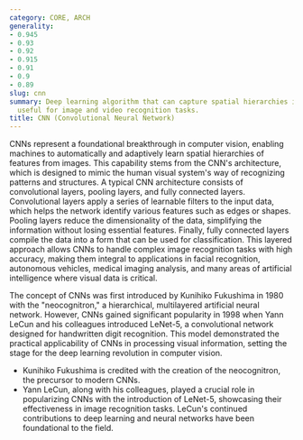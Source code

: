 ```yaml
---
category: CORE, ARCH
generality:
- 0.945
- 0.93
- 0.92
- 0.915
- 0.91
- 0.9
- 0.89
slug: cnn
summary: Deep learning algorithm that can capture spatial hierarchies in data, particularly
  useful for image and video recognition tasks.
title: CNN (Convolutional Neural Network)
---
```


CNNs represent a foundational breakthrough in computer vision, enabling machines to automatically and adaptively learn spatial hierarchies of features from images. This capability stems from the CNN's architecture, which is designed to mimic the human visual system's way of recognizing patterns and structures. A typical CNN architecture consists of convolutional layers, pooling layers, and fully connected layers. Convolutional layers apply a series of learnable filters to the input data, which helps the network identify various features such as edges or shapes. Pooling layers reduce the dimensionality of the data, simplifying the information without losing essential features. Finally, fully connected layers compile the data into a form that can be used for classification. This layered approach allows CNNs to handle complex image recognition tasks with high accuracy, making them integral to applications in facial recognition, autonomous vehicles, medical imaging analysis, and many areas of artificial intelligence where visual data is critical.

The concept of CNNs was first introduced by Kunihiko Fukushima in 1980 with the "neocognitron," a hierarchical, multilayered artificial neural network. However, CNNs gained significant popularity in 1998 when Yann LeCun and his colleagues introduced LeNet-5, a convolutional network designed for handwritten digit recognition. This model demonstrated the practical applicability of CNNs in processing visual information, setting the stage for the deep learning revolution in computer vision.

- Kunihiko Fukushima is credited with the creation of the neocognitron, the precursor to modern CNNs.
- Yann LeCun, along with his colleagues, played a crucial role in popularizing CNNs with the introduction of LeNet-5, showcasing their effectiveness in image recognition tasks. LeCun's continued contributions to deep learning and neural networks have been foundational to the field.
